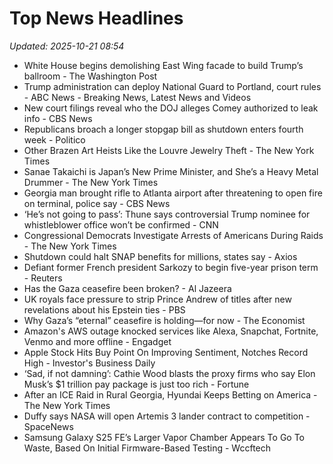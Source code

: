 # Top News Headlines

_Updated: 2025-10-21 08:54_

- White House begins demolishing East Wing facade to build Trump’s ballroom - The Washington Post
- Trump administration can deploy National Guard to Portland, court rules - ABC News - Breaking News, Latest News and Videos
- New court filings reveal who the DOJ alleges Comey authorized to leak info - CBS News
- Republicans broach a longer stopgap bill as shutdown enters fourth week - Politico
- Other Brazen Art Heists Like the Louvre Jewelry Theft - The New York Times
- Sanae Takaichi is Japan’s New Prime Minister, and She’s a Heavy Metal Drummer - The New York Times
- Georgia man brought rifle to Atlanta airport after threatening to open fire on terminal, police say - CBS News
- ‘He’s not going to pass’: Thune says controversial Trump nominee for whistleblower office won’t be confirmed - CNN
- Congressional Democrats Investigate Arrests of Americans During Raids - The New York Times
- Shutdown could halt SNAP benefits for millions, states say - Axios
- Defiant former French president Sarkozy to begin five-year prison term - Reuters
- Has the Gaza ceasefire been broken? - Al Jazeera
- UK royals face pressure to strip Prince Andrew of titles after new revelations about his Epstein ties - PBS
- Why Gaza’s “eternal” ceasefire is holding—for now - The Economist
- Amazon's AWS outage knocked services like Alexa, Snapchat, Fortnite, Venmo and more offline - Engadget
- Apple Stock Hits Buy Point On Improving Sentiment, Notches Record High - Investor's Business Daily
- ‘Sad, if not damning’: Cathie Wood blasts the proxy firms who say Elon Musk’s $1 trillion pay package is just too rich - Fortune
- After an ICE Raid in Rural Georgia, Hyundai Keeps Betting on America - The New York Times
- Duffy says NASA will open Artemis 3 lander contract to competition - SpaceNews
- Samsung Galaxy S25 FE’s Larger Vapor Chamber Appears To Go To Waste, Based On Initial Firmware-Based Testing - Wccftech